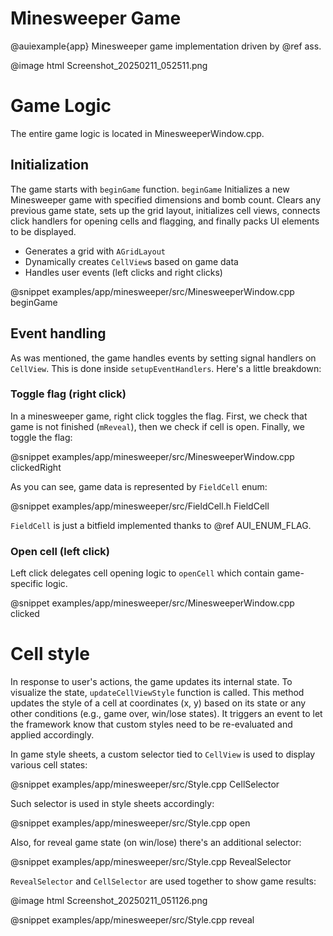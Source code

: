 # Minesweeper Game

@auiexample{app}
Minesweeper game implementation driven by @ref ass.

@image html Screenshot_20250211_052511.png

# Game Logic

The entire game logic is located in MinesweeperWindow.cpp.

## Initialization

The game starts with `beginGame` function. `beginGame` Initializes a new Minesweeper game with specified dimensions and
bomb count. Clears any previous game state, sets up the grid layout, initializes cell views, connects click handlers for
opening cells and flagging, and finally packs UI elements to be displayed.

- Generates a grid with `AGridLayout`
- Dynamically creates `CellView`s based on game data
- Handles user events (left clicks and right clicks)

@snippet examples/app/minesweeper/src/MinesweeperWindow.cpp beginGame

## Event handling

As was mentioned, the game handles events by setting signal handlers on `CellView`. This is done inside
`setupEventHandlers`. Here's a little breakdown:

### Toggle flag (right click)

In a minesweeper game, right click toggles the flag. First, we check that game is not finished (`mReveal`), then we
check if cell is open. Finally, we toggle the flag:

@snippet examples/app/minesweeper/src/MinesweeperWindow.cpp clickedRight

As you can see, game data is represented by `FieldCell` enum:

@snippet examples/app/minesweeper/src/FieldCell.h FieldCell

`FieldCell` is just a bitfield implemented thanks to @ref AUI_ENUM_FLAG.

### Open cell (left click)

Left click delegates cell opening logic to `openCell` which contain game-specific logic.

@snippet examples/app/minesweeper/src/MinesweeperWindow.cpp clicked

# Cell style

In response to user's actions, the game updates its internal state. To visualize the state, `updateCellViewStyle`
function is called. This method updates the style of a cell at coordinates (x, y) based on its state or any other
conditions (e.g., game over, win/lose states). It triggers an event to let the framework know that custom styles need to
be re-evaluated and applied accordingly.

In game style sheets, a custom selector tied to `CellView` is used to display various cell states:

@snippet examples/app/minesweeper/src/Style.cpp CellSelector

Such selector is used in style sheets accordingly:

@snippet examples/app/minesweeper/src/Style.cpp open

Also, for reveal game state (on win/lose) there's an additional selector:

@snippet examples/app/minesweeper/src/Style.cpp RevealSelector

`RevealSelector` and `CellSelector` are used together to show game results:

@image html Screenshot_20250211_051126.png

@snippet examples/app/minesweeper/src/Style.cpp reveal
